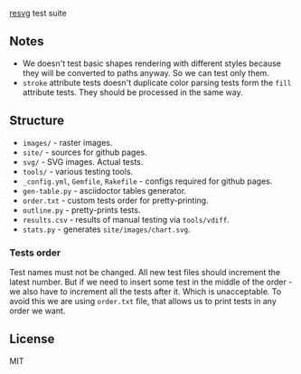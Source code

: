 [resvg](https://github.com/RazrFalcon/resvg) test suite

## Notes

- We doesn't test basic shapes rendering with different styles
  because they will be converted to paths anyway. So we can test only them.
- `stroke` attribute tests doesn't duplicate color parsing tests form the `fill` attribute tests.
  They should be processed in the same way.

## Structure

- `images/` - raster images.
- `site/` - sources for github pages.
- `svg/` - SVG images. Actual tests.
- `tools/` - various testing tools.
- `_config.yml`, `Gemfile`, `Rakefile` - configs required for github pages.
- `gen-table.py` - asciidoctor tables generator.
- `order.txt` - custom tests order for pretty-printing.
- `outline.py` - pretty-prints tests.
- `results.csv` - results of manual testing via `tools/vdiff`.
- `stats.py` - generates `site/images/chart.svg`.

### Tests order

Test names must not be changed. All new test files should increment the latest number.
But if we need to insert some test in the middle of the order - we also have to increment
all the tests after it. Which is unacceptable. To avoid this we are using `order.txt` file, that allows us to print
tests in any order we want.

## License

MIT
